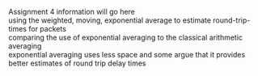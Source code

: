Assignment 4 information will go here<br>
using the weighted, moving, exponential average to estimate round-trip-times for packets <br>
comparing the use of exponential averaging to the classical arithmetic averaging<br>
exponential averaging uses less space and some argue that it provides better estimates of round trip delay times <br>
